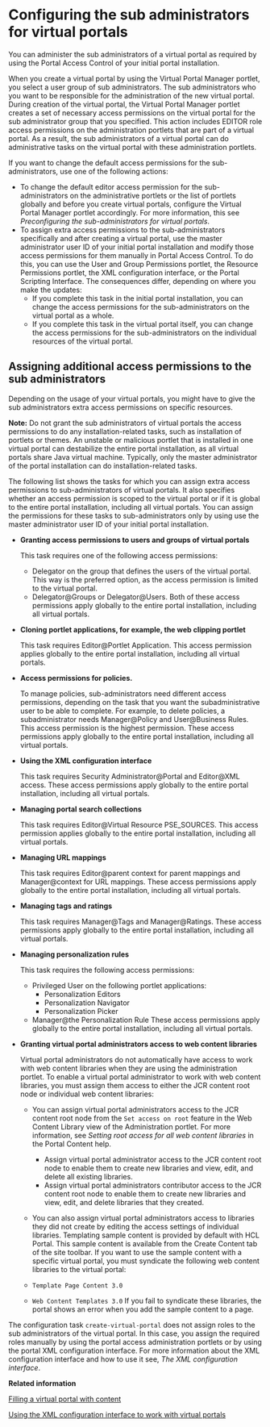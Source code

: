 # Configuring the sub administrators for virtual portals

You can administer the sub administrators of a virtual portal as required by using the Portal Access Control of your initial portal installation.

When you create a virtual portal by using the Virtual Portal Manager portlet, you select a user group of sub administrators. The sub administrators who you want to be responsible for the administration of the new virtual portal. During creation of the virtual portal, the Virtual Portal Manager portlet creates a set of necessary access permissions on the virtual portal for the sub administrator group that you specified. This action includes EDITOR role access permissions on the administration portlets that are part of a virtual portal. As a result, the sub administrators of a virtual portal can do administrative tasks on the virtual portal with these administration portlets.

If you want to change the default access permissions for the sub-administrators, use one of the following actions:

-   To change the default editor access permission for the sub-administrators on the administrative portlets or the list of portlets globally and before you create virtual portals, configure the Virtual Portal Manager portlet accordingly. For more information, this see *Preconfiguring the sub-administrators for virtual portals*.
-   To assign extra access permissions to the sub-administrators specifically and after creating a virtual portal, use the master administrator user ID of your initial portal installation and modify those access permissions for them manually in Portal Access Control. To do this, you can use the User and Group Permissions portlet, the Resource Permissions portlet, the XML configuration interface, or the Portal Scripting Interface. The consequences differ, depending on where you make the updates:
    -   If you complete this task in the initial portal installation, you can change the access permissions for the sub-administrators on the virtual portal as a whole.
    -   If you complete this task in the virtual portal itself, you can change the access permissions for the sub-administrators on the individual resources of the virtual portal.

## Assigning additional access permissions to the sub administrators

Depending on the usage of your virtual portals, you might have to give the sub administrators extra access permissions on specific resources.

**Note:** Do not grant the sub administrators of virtual portals the access permissions to do any installation-related tasks, such as installation of portlets or themes. An unstable or malicious portlet that is installed in one virtual portal can destabilize the entire portal installation, as all virtual portals share Java virtual machine. Typically, only the master administrator of the portal installation can do installation-related tasks.

The following list shows the tasks for which you can assign extra access permissions to sub-administrators of virtual portals. It also specifies whether an access permission is scoped to the virtual portal or if it is global to the entire portal installation, including all virtual portals. You can assign the permissions for these tasks to sub-administrators only by using use the master administrator user ID of your initial portal installation.

-   **Granting access permissions to users and groups of virtual portals**

    This task requires one of the following access permissions:

    -   Delegator on the group that defines the users of the virtual portal. This way is the preferred option, as the access permission is limited to the virtual portal.
    -   Delegator@Groups or Delegator@Users. Both of these access permissions apply globally to the entire portal installation, including all virtual portals.
-   **Cloning portlet applications, for example, the web clipping portlet**

    This task requires Editor@Portlet Application. This access permission applies globally to the entire portal installation, including all virtual portals.

-   **Access permissions for policies.**

    To manage policies, sub-administrators need different access permissions, depending on the task that you want the subadministrative user to be able to complete. For example, to delete policies, a subadministrator needs Manager@Policy and User@Business Rules. This access permission is the highest permission. These access permissions apply globally to the entire portal installation, including all virtual portals.

-   **Using the XML configuration interface**

    This task requires Security Administrator@Portal and Editor@XML access. These access permissions apply globally to the entire portal installation, including all virtual portals.

-   **Managing portal search collections**

    This task requires Editor@Virtual Resource PSE\_SOURCES. This access permission applies globally to the entire portal installation, including all virtual portals.

-   **Managing URL mappings**

    This task requires Editor@parent context for parent mappings and Manager@context for URL mappings. These access permissions apply globally to the entire portal installation, including all virtual portals.

-   **Managing tags and ratings**

    This task requires Manager@Tags and Manager@Ratings. These access permissions apply globally to the entire portal installation, including all virtual portals.

-   **Managing personalization rules**

    This task requires the following access permissions:

    -   Privileged User on the following portlet applications:
        -   Personalization Editors
        -   Personalization Navigator
        -   Personalization Picker
    -   Manager@the Personalization Rule
    These access permissions apply globally to the entire portal installation, including all virtual portals.

-   **Granting virtual portal administrators access to web content libraries**

    Virtual portal administrators do not automatically have access to work with web content libraries when they are using the administration portlet. To enable a virtual portal administrator to work with web content libraries, you must assign them access to either the JCR content root node or individual web content libraries:

    -   You can assign virtual portal administrators access to the JCR content root node from the `Set access on root` feature in the Web Content Library view of the Administration portlet. For more information, see *Setting root access for all web content libraries* in the Portal Content help.
        -   Assign virtual portal administrator access to the JCR content root node to enable them to create new libraries and view, edit, and delete all existing libraries.
        -   Assign virtual portal administrators contributor access to the JCR content root node to enable them to create new libraries and view, edit, and delete libraries that they created.
    -   You can also assign virtual portal administrators access to libraries they did not create by editing the access settings of individual libraries.
    Templating sample content is provided by default with HCL Portal. This sample content is available from the Create Content tab of the site toolbar. If you want to use the sample content with a specific virtual portal, you must syndicate the following web content libraries to the virtual portal:

    -   `Template Page Content 3.0`
    -   `Web Content Templates 3.0`
    If you fail to syndicate these libraries, the portal shows an error when you add the sample content to a page.


The configuration task `create-virtual-portal` does not assign roles to the sub administrators of the virtual portal. In this case, you assign the required roles manually by using the portal access administration portlets or by using the portal XML configuration interface. For more information about the XML configuration interface and how to use it see, *The XML configuration interface*.


**Related information**  


[Filling a virtual portal with content](../admin-system/advp_tsk_fill_content.md)

[Using the XML configuration interface to work with virtual portals](../admin-system/advp_xml.md)

